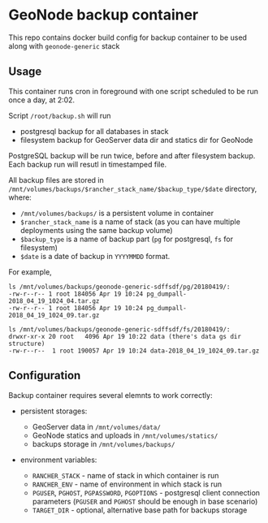 GeoNode backup container
========================


This repo contains docker build config for backup container to be used along with `geonode-generic` stack

Usage
-----


This container runs cron in foreground with one script scheduled to be run once a day, at 2:02.

Script `/root/backup.sh` will run
 * postgresql backup for all databases in stack
 * filesystem backup for GeoServer data dir and statics dir for GeoNode

PostgreSQL backup will be run twice, before and after filesystem backup. Each backup run will resutl in timestamped file.

All backup files are stored in `/mnt/volumes/backups/$rancher_stack_name/$backup_type/$date` directory, where:

 * `/mnt/volumes/backups/` is a persistent volume in container
 * `$rancher_stack_name` is a name of stack (as you can have multiple deployments using the same backup volume)
 * `$backup_type` is a name of backup part (`pg` for postgresql, `fs` for filesystem)
 * `$date` is a date of backup in `YYYYMMDD` format.

For example,

```
ls /mnt/volumes/backups/geonode-generic-sdffsdf/pg/20180419/:
-rw-r--r-- 1 root 184056 Apr 19 10:24 pg_dumpall-2018_04_19_1024_04.tar.gz
-rw-r--r-- 1 root 184056 Apr 19 10:24 pg_dumpall-2018_04_19_1024_09.tar.gz

ls /mnt/volumes/backups/geonode-generic-sdffsdf/fs/20180419/:
drwxr-xr-x 20 root   4096 Apr 19 10:22 data (there's data gs dir structure)
-rw-r--r--  1 root 190057 Apr 19 10:24 data-2018_04_19_1024_09.tar.gz
```

Configuration
-------------

Backup container requires several elemnts to work correctly:
 * persistent storages:
   * GeoServer data in `/mnt/volumes/data/`
   * GeoNode statics and uploads in `/mnt/volumes/statics/`
   * backups storage in `/mnt/volumes/backups/`

 * environment variables:
   * `RANCHER_STACK` - name of stack in which container is run
   * `RANCHER_ENV` - name of environment in which stack is run
   * `PGUSER`, `PGHOST`, `PGPASSWORD`, `PGOPTIONS` - postgresql client connection parameters (`PGUSER` and `PGHOST` should be enough in base scenario)
   * `TARGET_DIR` - optional, alternative base path for backups storage



